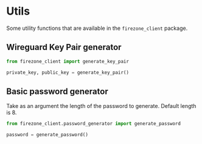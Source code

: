 # Utils

Some utility functions that are available in the `firezone_client` package.

## Wireguard Key Pair generator

```python 
from firezone_client import generate_key_pair

private_key, public_key = generate_key_pair()
```

## Basic password generator

Take as an argument the length of the password to generate.
Default length is 8.

```python
from firezone_client.password_generator import generate_password

password = generate_password()
```
